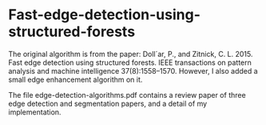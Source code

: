 # Fast-edge-detection-using-structured-forests
The original algorithm is from the paper: Doll´ar, P., and Zitnick, C. L. 2015. Fast edge detection using structured forests. IEEE transactions on pattern analysis and machine intelligence 37(8):1558–1570.
However, I also added a small edge enhancement algorithm on it.

The file edge-detection-algorithms.pdf contains a review paper of three edge detection and segmentation papers, and a detail of my implementation.
